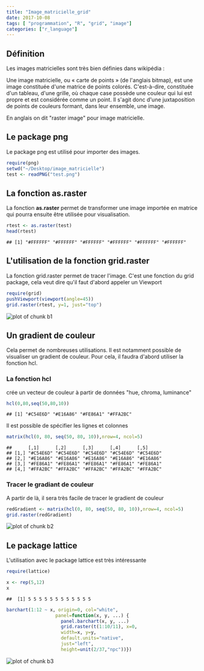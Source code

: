 ```yaml
---
title: "Image_matricielle_grid"
date: 2017-10-08
tags: [ "programmation", "R", "grid", "image"]
categories: ["r_language"]
---
```




## Définition

Les images matricielles sont très bien définies dans wikipédia :

Une image matricielle, ou « carte de points » (de l'anglais bitmap), est une image constituée d'une matrice de points colorés. C'est-à-dire, constituée d'un tableau, d'une grille, où chaque case possède une couleur qui lui est propre et est considérée comme un point. Il s'agit donc d'une juxtaposition de points de couleurs formant, dans leur ensemble, une image.

En anglais on dit "raster image" pour image matricielle.

## Le package png

Le package png est utilisé pour importer des images.


```r
require(png)
setwd("~/Desktop/image_matricielle")
test <- readPNG("test.png")
```


## La fonction as.raster

La fonction __as.raster__ permet de transformer une image importée en matrice qui pourra ensuite être utilisée pour visualisation.


```r
rtest <- as.raster(test)
head(rtest)
```

```
## [1] "#FFFFFF" "#FFFFFF" "#FFFFFF" "#FFFFFF" "#FFFFFF" "#FFFFFF"
```

## L'utilisation de la fonction grid.raster

La fonction grid.raster permet de tracer l'image. C'est une fonction du grid package, cela veut dire qu'il faut d'abord appeler un Viewport


```r
require(grid)
pushViewport(viewport(angle=45))
grid.raster(rtest, y=1, just="top")
```

![plot of chunk b1](/figure/b1-1.png)

## Un gradient de couleur

Cela permet de nombreuses utilisations. Il est notamment possible de visualiser un gradient de couleur. Pour cela, il faudra d'abord utiliser la fonction hcl.

### La fonction hcl

crée un vecteur de couleur à partir de données "hue, chroma, luminance"


```r
hcl(0,80,seq(50,80,10))
```

```
## [1] "#C54E6D" "#E16A86" "#FE86A1" "#FFA2BC"
```

Il est possible de spécifier les lignes et colonnes


```r
matrix(hcl(0, 80, seq(50, 80, 10)),nrow=4, ncol=5)
```

```
##      [,1]      [,2]      [,3]      [,4]      [,5]     
## [1,] "#C54E6D" "#C54E6D" "#C54E6D" "#C54E6D" "#C54E6D"
## [2,] "#E16A86" "#E16A86" "#E16A86" "#E16A86" "#E16A86"
## [3,] "#FE86A1" "#FE86A1" "#FE86A1" "#FE86A1" "#FE86A1"
## [4,] "#FFA2BC" "#FFA2BC" "#FFA2BC" "#FFA2BC" "#FFA2BC"
```

### Tracer le gradiant de couleur

A partir de là, il sera très facile de tracer le gradient de couleur


```r
redGradient <- matrix(hcl(0, 80, seq(50, 80, 10)),nrow=4, ncol=5)
grid.raster(redGradient)
```

![plot of chunk b2](/figure/b2-1.png)

## Le package lattice

L'utilisation avec le package lattice est très intéressante


```r
require(lattice)

x <- rep(5,12)
x
```

```
##  [1] 5 5 5 5 5 5 5 5 5 5 5 5
```

```r
barchart(1:12 ~ x, origin=0, col="white",
                  panel=function(x, y, ...) {
                    panel.barchart(x, y, ...)
                    grid.raster(t(1:10/11), x=0,
                    width=x, y=y,
                    default.units="native",
                    just="left",
                    height=unit(2/37,"npc"))})
```

![plot of chunk b3](/figure/b3-1.png)


